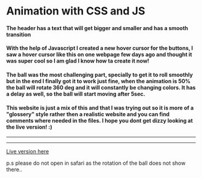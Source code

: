 # Animation with CSS and JS

#### The header has a text that will get bigger and smaller and has a smooth transition

#### With the help of Javascript I created a new hover cursor for the buttons, I saw a hover cursor like this on one webpage few days ago and thought it was super cool so I am glad I know how ta create it now!

#### The ball was the most challenging part, specially to get it to roll smoothly but in the end I finally got it to work just fine, when the animation is 50% the ball will rotate 360 deg and it will constantly be changing colors. It has a delay as well, so the ball will start moving after 5sec.

#### This website is just a mix of this and that I was trying out so it is more of a "glossery" style rather then a realistic website and you can find comments where needed in the files. I hope you dont get dizzy looking at the live version! :)

---

---

[Live version here](https://dizzy-ball.netlify.app)

p.s please do not open in safari as the rotation of the ball does not show there..
